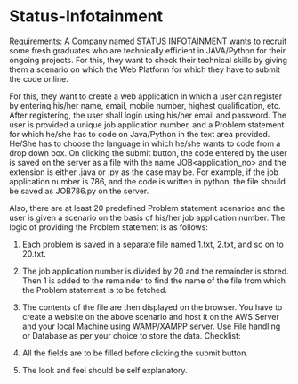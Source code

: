 # Status-Infotainment
Requirements: A Company named STATUS INFOTAINMENT wants to recruit some fresh graduates who are technically efficient in JAVA/Python for their ongoing projects. For this, they want to check their technical skills by giving them a scenario on which the Web Platform for which they have to submit the code online.

For this, they want to create a web application in which a user can register by entering his/her name, email, mobile number, highest qualification, etc. After registering, the user shall login using his/her email and password. The user is provided a unique job application number, and a Problem statement for which he/she has to code on Java/Python in the text area provided. He/She has to choose the language in which he/she wants to code from a drop down box. On clicking the submit button, the code entered by the user is saved on the server as a file with the name JOB<application_no> and the extension is either .java or .py as the case may be. For example, if the job application number is 786, and the code is written in python, the file should be saved as JOB786.py on the server.

Also, there are at least 20 predefined Problem statement scenarios and the user is given a scenario on the basis of his/her job application number. The logic of providing the Problem statement is as follows:
1. Each problem is saved in a separate file named 1.txt, 2.txt, and so on to 20.txt.
2. The job application number is divided by 20 and the remainder is stored. Then 1 is added to the remainder to find the name of the file from which the Problem statement is to be fetched.
3. The contents of the file are then displayed on the browser. You have to create a website on the above scenario and host it on the AWS Server and your local Machine using WAMP/XAMPP server. Use File handling or Database as per your choice to store the data.
Checklist:

1. All the fields are to be filled before clicking the submit button.
2. The look and feel should be self explanatory.
3. The Company name should also be displayed.
4. The text area where the code is to be written must have sufficient width and height.
5. The file to be saved on the server shall have the extension corresponding to the language chosen.
